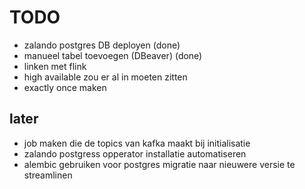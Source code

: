 # TODO
 - zalando postgres DB deployen (done)
 - manueel tabel toevoegen (DBeaver) (done)
 - linken met flink
 - high available zou er al in moeten zitten
 - exactly once maken

## later
 - job maken die de topics van kafka maakt bij initialisatie
 - zalando postgress opperator installatie automatiseren
 - alembic gebruiken voor postgres migratie naar nieuwere versie te streamlinen